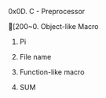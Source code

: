 0x0D. C - Preprocessor

[200~0. Object-like Macro
1. Pi
2. File name

3. Function-like macro
4. SUM

